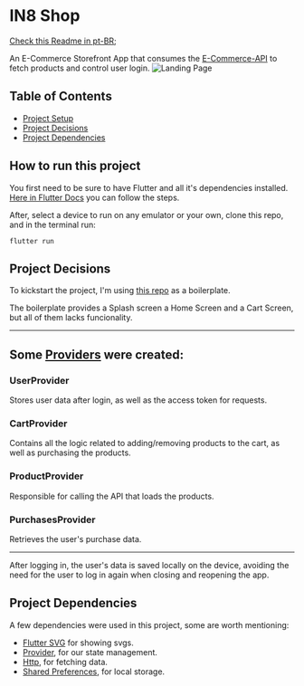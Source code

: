 # IN8 Shop
[Check this Readme in pt-BR](./README-pt_BR.md);

An E-Commerce Storefront App that consumes the [E-Commerce-API](https://github.com/vasconceloscezar/e-commerce-api) to fetch products and control user login. 
![Landing Page](https://user-images.githubusercontent.com/97035956/217627728-c5aed821-a613-4169-8f95-9b08e1c48281.png)


## Table of Contents

- [Project Setup](#project-setup)
- [Project Decisions](#project-decisions)
- [Project Dependencies](#project-dependencies)

## How to run this project <a name="project-setup">
You first need to be sure to have Flutter and all it's dependencies installed. [Here in Flutter Docs](https://docs.flutter.dev/get-started/install) you can follow the steps. 

After, select a device to run on any emulator or your own, clone this repo, and in the terminal run: 

```shell
flutter run
```



## Project Decisions <a name="project-decisions"></a>
To kickstart the project, I'm using [this repo](https://github.com/abuanwar072/E-commerce-Complete-Flutter-UI) as a boilerplate.

The boilerplate provides a Splash screen a Home Screen and a Cart Screen, but all of them lacks funcionality. 


___
## Some [Providers](./providers/) were created: 
### UserProvider 
Stores user data after login, as well as the access token for requests. 
### CartProvider 
Contains all the logic related to adding/removing products to the cart, as well as purchasing the products. 
### ProductProvider 
Responsible for calling the API that loads the products. 
### PurchasesProvider 
Retrieves the user's purchase data. 


___
After logging in, the user's data is saved locally on the device, avoiding the need for the user to log in again when closing and reopening the app.

## Project Dependencies <a name="project-dependencies"></a>


A few dependencies were used in this project, some are worth mentioning:
- [Flutter SVG](https://pub.dev/packages/flutter_svg) for showing svgs.
- [Provider](https://pub.dev/packages/provider), for our state management.
- [Http](https://pub.dev/packages/http), for fetching data.
- [Shared Preferences](https://pub.dev/packages/shared_preferences), for local storage.
